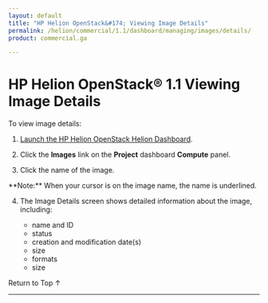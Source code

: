 ```yaml
---
layout: default
title: "HP Helion OpenStack&#174; Viewing Image Details"
permalink: /helion/commercial/1.1/dashboard/managing/images/details/
product: commercial.ga

---
```

<!--PUBLISHED-->

<script>

function PageRefresh {
onLoad="window.refresh"
}

PageRefresh();

</script>

<!--
<p style="font-size: small;"> <a href="/helion/commercial/1.1/ga1/install/">&#9664; PREV</a> | <a href="/helion/commercial/1.1/ga1/install-overview/">&#9650; UP</a> | <a href="/helion/commercial/1.1/ga1/">NEXT &#9654;</a> 
-->

# HP Helion OpenStack&#174; 1.1 Viewing Image Details

To view image details:
1. [Launch the HP Helion OpenStack Helion Dashboard](/helion/openstack/1.1/dashboard/login/).

2. Click the **Images** link on the **Project** dashboard **Compute** panel.

3. Click the name of the image.
<p>**Note:** When your cursor is on the image name, the name is underlined.

4. The Image Details screen shows detailed information about the image, including:

	* name and ID</li>
	* status</li>
	* creation and modification date(s)</li>
	* size</li>
	* formats</li>
	* size</li>

<p><a href="#top" style="padding:14px 0px 14px 0px; text-decoration: none;"> Return to Top &#8593; </a>


----
